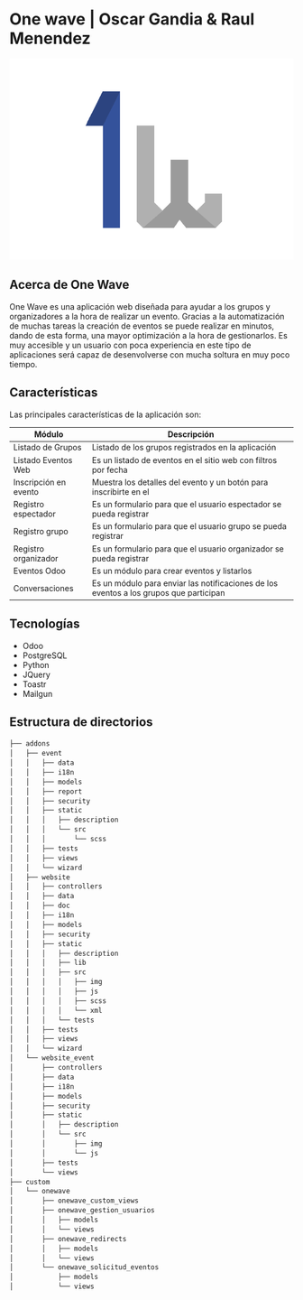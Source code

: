 # One wave | Oscar Gandia & Raul Menendez

![alt text](./logo_onewave.png)

## Acerca de One Wave
One Wave es una aplicación web diseñada para ayudar a los grupos y organizadores a la hora de realizar un evento.
Gracias a la automatización de muchas tareas la creación de eventos se puede realizar en minutos, dando de esta forma,
una mayor optimización a la hora de gestionarlos. Es muy accesible y un usuario con poca experiencia en este tipo de aplicaciones será capaz de
desenvolverse con mucha soltura en muy poco tiempo.

## Características

Las principales características de la aplicación son:

| Módulo | Descripción |
| ------ | ----------- |
| Listado de Grupos | Listado de los grupos registrados en la aplicación |
| Listado Eventos Web | Es un listado de eventos en el sitio web con filtros por fecha |
| Inscripción en evento | Muestra los detalles del evento y un botón para inscribirte en el |
| Registro espectador | Es un formulario para que el usuario espectador se pueda registrar |
| Registro grupo | Es un formulario para que el usuario grupo se pueda registrar |
| Registro organizador | Es un formulario para que el usuario organizador se pueda registrar |
| Eventos Odoo | Es un módulo para crear eventos y listarlos |
| Conversaciones | Es un módulo para enviar las notificaciones de los eventos a los grupos que participan |

## Tecnologías

- Odoo
- PostgreSQL
- Python
- JQuery
- Toastr
- Mailgun

## Estructura de directorios

```bash
├── addons
│   ├── event
│   │   ├── data
│   │   ├── i18n
│   │   ├── models
│   │   ├── report
│   │   ├── security
│   │   ├── static
│   │   │   ├── description
│   │   │   └── src
│   │   │       └── scss
│   │   ├── tests
│   │   ├── views
│   │   └── wizard
│   ├── website
│   │   ├── controllers
│   │   ├── data
│   │   ├── doc
│   │   ├── i18n
│   │   ├── models
│   │   ├── security
│   │   ├── static
│   │   │   ├── description
│   │   │   ├── lib
│   │   │   ├── src
│   │   │   │   ├── img
│   │   │   │   ├── js
│   │   │   │   ├── scss
│   │   │   │   └── xml
│   │   │   └── tests
│   │   ├── tests
│   │   ├── views
│   │   └── wizard
│   └── website_event
│       ├── controllers
│       ├── data
│       ├── i18n
│       ├── models
│       ├── security
│       ├── static
│       │   ├── description
│       │   └── src
│       │       ├── img
│       │       └── js
│       ├── tests
│       └── views
├── custom
│   └── onewave
│       ├── onewave_custom_views
│       ├── onewave_gestion_usuarios
│       │   ├── models
│       │   └── views
│       ├── onewave_redirects
│       │   ├── models
│       │   └── views
│       └── onewave_solicitud_eventos
│           ├── models
│           └── views
```

